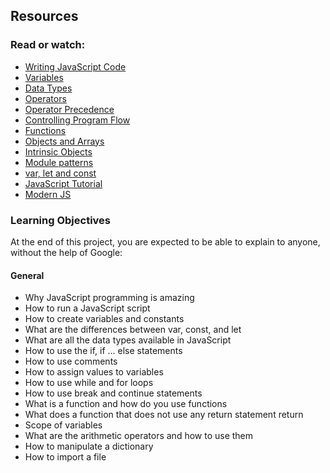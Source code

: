## Resources

### Read or watch:

- [Writing JavaScript Code](link_to_resource)
- [Variables](link_to_resource)
- [Data Types](link_to_resource)
- [Operators](link_to_resource)
- [Operator Precedence](link_to_resource)
- [Controlling Program Flow](link_to_resource)
- [Functions](link_to_resource)
- [Objects and Arrays](link_to_resource)
- [Intrinsic Objects](link_to_resource)
- [Module patterns](link_to_resource)
- [var, let and const](link_to_resource)
- [JavaScript Tutorial](link_to_resource)
- [Modern JS](link_to_resource)

### Learning Objectives

At the end of this project, you are expected to be able to explain to anyone, without the help of Google:

#### General

- Why JavaScript programming is amazing
- How to run a JavaScript script
- How to create variables and constants
- What are the differences between var, const, and let
- What are all the data types available in JavaScript
- How to use the if, if ... else statements
- How to use comments
- How to assign values to variables
- How to use while and for loops
- How to use break and continue statements
- What is a function and how do you use functions
- What does a function that does not use any return statement return
- Scope of variables
- What are the arithmetic operators and how to use them
- How to manipulate a dictionary
- How to import a file
